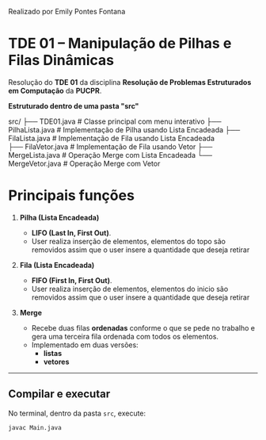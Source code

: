 Realizado por Emily Pontes Fontana


# TDE 01 – Manipulação de Pilhas e Filas Dinâmicas

Resolução do **TDE 01** da disciplina **Resolução de Problemas Estruturados em Computação** da **PUCPR**.  

**Estruturado dentro de uma pasta "src"**

 src/
├── TDE01.java          # Classe principal com menu interativo
├── PilhaLista.java     # Implementação de Pilha usando Lista Encadeada
├── FilaLista.java      # Implementação de Fila usando Lista Encadeada  
├── FilaVetor.java      # Implementação de Fila usando Vetor
├── MergeLista.java     # Operação Merge com Lista Encadeada
└── MergeVetor.java     # Operação Merge com Vetor

# Principais funções

1. **Pilha (Lista Encadeada)**  
   -  **LIFO (Last In, First Out)**.
   -  User realiza inserção de elementos, elementos do topo são removidos assim que o user insere a quantidade que deseja retirar

2. **Fila (Lista Encadeada)**    
   - **FIFO (First In, First Out)**.
   - User realiza inserção de elementos, elementos do inicio são removidos assim que o user insere a quantidade que deseja retirar 

4. **Merge**  
   - Recebe duas filas **ordenadas** conforme o que se pede no trabalho e gera uma terceira fila ordenada com todos os elementos.  
   - Implementado em duas versões:  
     -  **listas**  
     -  **vetores**  

---

## Compilar e executar


No terminal, dentro da pasta `src`, execute:

```bash
javac Main.java

